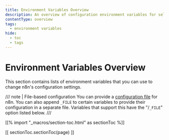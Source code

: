 ```yaml
---
title: Environment Variables Overview
description: An overview of configuration environment variables for self-hosted n8n. 
contentType: overview
tags:
  - environment variables
hide:
  - toc
  - tags
---
```


# Environment Variables Overview

This section contains lists of environment variables that you can use to change n8n's configuration settings. 

/// note | File-based configuration
You can provide a [configuration file](/hosting/configuration/configuration-methods/) for n8n. You can also append `_FILE` to certain variables to provide their configuration in a separate file. Variables that support this have the "/`_FILE`" option listed below.
///

[[% import "_macros/section-toc.html" as sectionToc %]]

[[ sectionToc.sectionToc(page) ]]
